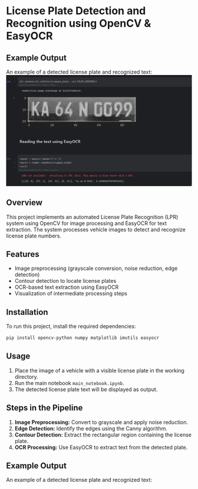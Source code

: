 # License Plate Detection and Recognition using OpenCV & EasyOCR


 ## Example Output
 An example of a detected license plate and recognized text:
![Detected License Plate](result1.png)


## Overview
This project implements an automated License Plate Recognition (LPR) system using OpenCV for image processing and EasyOCR for text extraction. The system processes vehicle images to detect and recognize license plate numbers.

## Features
- Image preprocessing (grayscale conversion, noise reduction, edge detection)
- Contour detection to locate license plates
- OCR-based text extraction using EasyOCR
- Visualization of intermediate processing steps

## Installation
To run this project, install the required dependencies:
```bash
pip install opencv-python numpy matplotlib imutils easyocr
```


## Usage
 1. Place the image of a vehicle with a visible license plate in the working directory.
 2. Run the main notebook `main_notebook.ipynb`.
 3. The detected license plate text will be displayed as output.
 
 ## Steps in the Pipeline
 1. **Image Preprocessing:** Convert to grayscale and apply noise reduction.
 2. **Edge Detection:** Identify the edges using the Canny algorithm.
 3. **Contour Detection:** Extract the rectangular region containing the license plate.
 4. **OCR Processing:** Use EasyOCR to extract text from the detected plate.




 ## Example Output
 An example of a detected license plate and recognized text:

